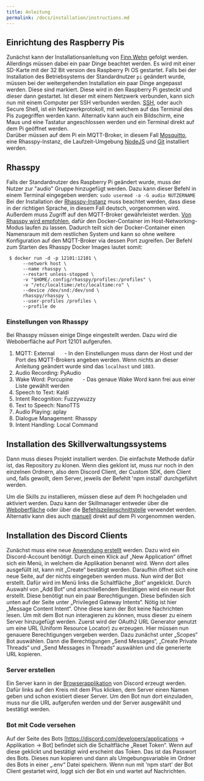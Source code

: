 ```yaml
---
title: Anleitung
permalink: /docs/installation/instructions.md
---
```


## Einrichtung des Raspberry Pis

Zunächst kann der Installationsanleitung von [Finn Wehn](https://fwehn.github.io/pp-voiceassistant/docs/installation/) gefolgt werden. Allerdings müssen dabei ein paar Dinge beachtet werden. 
Es wird mit einer SD-Karte mit der 32 Bit version des Raspberry Pi OS gestartet. Falls bei der Installation des Betriebsystems der Standardnutzer `pi` geändert wurde, müssen bei der weitergehenden Installation ein paar Dinge angepasst werden. Diese sind markiert.
Diese wird in den Raspberry Pi gesteckt und dieser dann gestartet. Ist dieser mit einem Netzwerk verbunden, kann sich nun mit einem Computer per SSH verbunden werden. [SSH](https://www.ssh.com/academy/ssh#the-ssh-protocol), oder auch Secure Shell, ist ein Netzwerkprotokoll, mit welchem auf das Terminal des Pis zugegriffen werden kann. Alternativ kann auch ein Bildschirm, eine Maus und eine Tastatur angeschlossen werden und ein Terminal direkt auf dem Pi geöffnet werden. <br>
Darüber müssen auf dem Pi ein MQTT-Broker, in diesem Fall [Mosquitto](https://mosquitto.org/), eine Rhasspy-Instanz, die Laufzeit-Umgebung [NodeJS](https://nodejs.org/de/) und [Git](https://git-scm.com/download/linux) installiert werden. 

## Rhasspy

Falls der Standardnutzer des Raspberry Pi geändert wurde, muss der Nutzer zur "audio" Gruppe hinzugefügt werden. Dazu kann dieser Befehl in einem Terminal eingegeben werden: `sudo usermod -a -G audio NUTZERNAME` <br>
Bei der Installation der [Rhasspy-Instanz](https://rhasspy.readthedocs.io/en/latest/installation/) muss beachtet werden, dass diese in der richtigen Sprache, in diesem Fall deutsch, vorgenommen wird. Außerdem muss Zugriff auf den MQTT-Broker gewährleistet werden. [Von Rhasspy wird empfohlen](https://rhasspy.readthedocs.io/en/latest/tutorials/#simple-skill), dafür den Docker-Container im Host-Networking-Modus laufen zu lassen. Dadurch teilt sich der Docker-Container einen Namensraum mit dem restlichen System und kann so ohne weitere Konfiguration auf den MQTT-Broker via dessen Port zugreifen. Der Befehl zum Starten des Rhasspy Docker Images lautet somit:

````
 $ docker run -d -p 12101:12101 \
      --network host \
      --name rhasspy \
      --restart unless-stopped \
      -v "$HOME/.config/rhasspy/profiles:/profiles" \
      -v "/etc/localtime:/etc/localtime:ro" \
      --device /dev/snd:/dev/snd \
      rhasspy/rhasspy \
      --user-profiles /profiles \
      --profile de 
````
### Einstellungen von Rhasspy

Bei Rhasspy müssen einige Dinge eingestellt werden. Dazu wird die Weboberfläche auf Port 12101 aufgerufen.

1. MQTT: External &ensp; &ensp; - In den Einstellungen muss dann der Host und der Port des MQTT-Brokers angeben werden. Wenn nichts an dieser Anleitung geändert wurde sind das `localhost` und `1883`. <br>
2. Audio Recording: PyAudio
3. Wake Word: Porcupine   &ensp; &ensp; - Das genaue Wake Word kann frei aus einer Liste gewählt werden
4. Speech to Text: Kaldi
5. Intent Recognition: Fuzzywuzzy
6. Text to Speech: NanoTTS
7. Audio Playing: aplay
8. Dialogue Management: Rhasspy
9. Intent Handling: Local Command

## Installation des Skillverwaltungssystems 

Dann muss dieses Projekt installiert werden. Die einfachste Methode dafür ist, das Repository zu klonen. Wenn dies geklont ist, muss nur noch in den einzelnen Ordnern, also dem Discord Client, der Custom SDK, dem Client und, falls gewollt, dem Server, jeweils der Befehlt 'npm install' durchgeführt werden. 

Um die Skills zu installieren, müssen diese auf dem Pi hochgeladen und aktiviert werden. Dazu kann der Skillmanager entweder über die [Weboberfläche](https://fwehn.github.io/pp-voiceassistant/docs/client/webinterface/) oder über die [Befehlszeilenschnittstelle](https://fwehn.github.io/pp-voiceassistant/docs/client/cli/) verwendet werden. Alternativ kann dies auch [manuell](https://fwehn.github.io/pp-voiceassistant/docs/client/skillmanager/) direkt auf dem Pi vorgenommen werden. 

## Installation des Discord Clients

Zunächst muss eine neue [Anwendung erstellt](https://discord.com/developers) werden. Dazu wird ein Discord-Account benötigt. Durch einen Klick auf „New  Application“ öffnet sich ein Menü, in welchem die Applikation benannt wird. Wenn dort alles ausgefüllt ist, kann mit „Create“ bestätigt werden. Daraufhin öffnet sich eine neue Seite, auf der nichts eingegeben werden muss. Nun wird der Bot erstellt. Dafür wird im Menü links die Schaltfläche „Bot“ angeklickt.  Durch Auswahl von „Add Bot“ und anschließendem Bestätigen wird ein neuer Bot erstellt. Diese benötigt nun ein paar Berechtigungen. Diese befinden sich unten auf der Seite unter „Privileged Gateway Intents“. Nötig ist hier „Message Content Intent“. Ohne diese kann der Bot keine Nachrichten lesen. Um mit dem Bot nun interagieren zu können, muss dieser zu einem Server hinzugefügt werden. Zuerst wird der OAuth2 URL Generator genutzt um eine URL (Uniform Resource Locator) zu erzeugen. Hier müssen nun genauere Berechtigungen vergeben werden. Dazu zunächst unter „Scopes“ Bot auswählen. Dann die Berechtigungen „Send Messages“, „Create Private Threads“ und „Send Messages in Threads“  auswählen und die generierte URL kopieren.

### Server erstellen

Ein Server kann in der [Browserapplikation](https://discord.com/channels/@me) von Discord erzeugt werden. Dafür links auf den Kreis mit dem Plus klicken, dem Server einen Namen geben und schon existiert dieser Server. Um den Bot nun dort einzuladen, muss nur die URL aufgerufen werden und der Server ausgewählt und bestätigt werden. 

### Bot mit Code versehen

Auf der Seite des Bots [https://discord.com/developers/applications -> Applikation -> Bot] befindet sich die Schaltfläche „Reset Token“. Wenn auf diese geklickt und bestätigt wird erscheint das Token. Das ist das Passwort des Bots. Dieses nun kopieren und dann als Umgebungsvariable im Ordner des Bots in einer „.env“ Datei speichern.
Wenn nun mit 'npm start' der Bot Client gestartet wird, loggt sich der Bot ein und wartet auf Nachrichten. 

